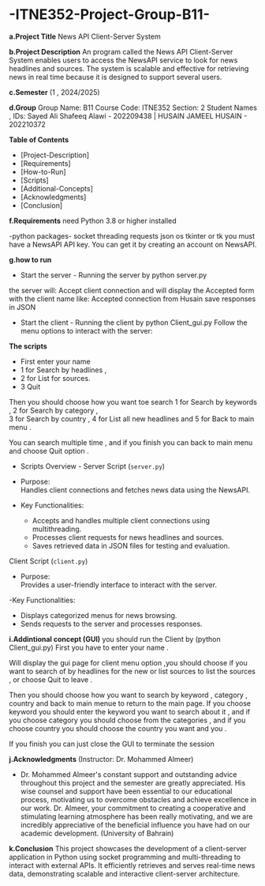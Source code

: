 # -ITNE352-Project-Group-B11-

**a.Project Title**
News API Client-Server System


**b.Project Description**
An program called the News API Client-Server System enables users to access the NewsAPI service to look for news headlines and sources. The system is scalable and effective for retrieving news in real time because it is designed to support several users.

**c.Semester**
 (1 , 2024/2025)


**d.Group**
Group Name: B11
Course Code: ITNE352
Section: 2
Student Names , IDs: Sayed Ali Shafeeq Alawi - 202209438 | HUSAIN JAMEEL HUSAIN - 202210372


**Table of Contents**
- [Project-Description]
- [Requirements]
- [How-to-Run]
- [Scripts]
- [Additional-Concepts]
- [Acknowledgments]
- [Conclusion]



**f.Requirements**
 need Python 3.8 or higher installed 

-python packages-
socket
threading
requests
json
os
tkinter or tk
you must have a NewsAPI API key. You can get it by creating an account on NewsAPI.


**g.how to run**

- Start the server - 
Running the server by python server.py

the server will:
Accept client connection and will display the Accepted form with the client name 
like: Accepted connection from Husain
save responses in JSON

- Start the client -
Running the client by python Client_gui.py
Follow the menu options to interact with the server:

**The scripts**
- First enter your name
- 1 for Search by headlines , 
- 2 for List for sources.
- 3 Quit

Then you should choose how you want toe search 1 for Search by keywords ,  2 for Search by category ,  
3 for Search by country  , 4 for List all new headlines and 5 for Back to main menu .

You can search multiple time , and if you finish you can back to main menu and choose Quit option .
  
- Scripts Overview -
Server Script (`server.py`)

- Purpose:  
  Handles client connections and fetches news data using the NewsAPI.

- Key Functionalities:  
  - Accepts and handles multiple client connections using multithreading.  
  - Processes client requests for news headlines and sources.  
  - Saves retrieved data in JSON files for testing and evaluation.  


Client Script (`client.py`)

- Purpose:  
  Provides a user-friendly interface to interact with the server.

-Key Functionalities:  
  - Displays categorized menus for news browsing.  
  - Sends requests to the server and processes responses.


**i.Addintional concept (GUI)** 
you should run the Client by (python Client_gui.py)
First you have to enter your name . 

Will display the gui page for client menu option ,you should choose if you want to search of by headlines for the new or list sources to list the sources , or choose Quit to leave .

Then you should choose how you want to search by keyword , category , country and back to main menue to return to the main page.
If you choose keyword you should enter the keyword you want to search about it , and if you choose category you should choose from the categories , and if you choose country you should choose the country you want and you .

If you finish you can just close the GUI to terminate the session


**j.Acknowledgments**
(Instructor: Dr. Mohammed Almeer)
- Dr. Mohammed Almeer's constant support and outstanding advice throughout this project and the semester are greatly appreciated. His wise counsel and support have been essential to our educational process, motivating us to overcome obstacles and achieve excellence in our work. Dr. Almeer, your commitment to creating a cooperative and stimulating learning atmosphere has been really motivating, and we are incredibly appreciative of the beneficial influence you have had on our academic development.
(University of Bahrain)


**k.Conclusion**
This project showcases the development of a client-server application in Python using socket programming and multi-threading to interact with external APIs. It efficiently retrieves and serves real-time news data, demonstrating scalable and interactive client-server architecture.
